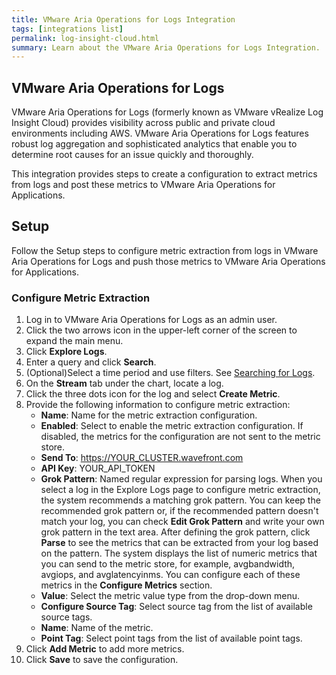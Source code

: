 ```yaml
---
title: VMware Aria Operations for Logs Integration
tags: [integrations list]
permalink: log-insight-cloud.html
summary: Learn about the VMware Aria Operations for Logs Integration.
---
```

## VMware Aria Operations for Logs

VMware Aria Operations for Logs (formerly known as VMware vRealize Log Insight Cloud) provides visibility across public and private cloud environments including AWS. VMware Aria Operations for Logs features robust log aggregation and sophisticated analytics that enable you to determine root causes for an issue quickly and thoroughly. 

This integration provides steps to create a configuration to extract metrics from logs and post these metrics to VMware Aria Operations for Applications.

## Setup

Follow the Setup steps to configure metric extraction from logs in VMware Aria Operations for Logs and push those metrics to VMware Aria Operations for Applications.

### Configure Metric Extraction

1. Log in to VMware Aria Operations for Logs as an admin user.
2. Click the two arrows icon in the upper-left corner of the screen to expand the main menu.
3. Click **Explore Logs**.
4. Enter a query and click **Search**.
5. (Optional)Select a time period and use filters. See [Searching for Logs](https://docs.vmware.com/en/VMware-vRealize-Log-Insight-Cloud/services/User-Guide/GUID-F6D4EA48-A450-43FF-8167-4FA57A2BFC20.html#GUID-F6D4EA48-A450-43FF-8167-4FA57A2BFC20).
6. On the **Stream** tab under the chart, locate a log.
7. Click the three dots icon for the log and select **Create Metric**.
8. Provide the following information to configure metric extraction:
    * **Name**: Name for the metric extraction configuration.
    * **Enabled**: Select to enable the metric extraction configuration. If disabled, the metrics for the configuration are not sent to the metric store.
    * **Send To**: https://YOUR_CLUSTER.wavefront.com
    * **API Key**: YOUR_API_TOKEN
    * **Grok Pattern**: Named regular expression for parsing logs. When you select a log in the Explore Logs page to configure metric extraction, the system recommends a matching grok pattern. You can keep the recommended grok pattern or, if the recommended pattern doesn't match your log, you can check **Edit Grok Pattern** and write your own grok pattern in the text area. After defining the grok pattern, click **Parse** to see the metrics that can be extracted from your log based on the pattern. The system displays the list of numeric metrics that you can send to the metric store, for example, avgbandwidth, avgiops, and avglatencyinms. You can configure each of these metrics in the **Configure Metrics** section.
    * **Value**: Select the metric value type from the drop-down menu.
    * **Configure Source Tag**: Select source tag from the list of available source tags.
    * **Name**: Name of the metric.
    * **Point Tag**: Select point tags from the list of available point tags.
9. Click **Add Metric** to add more metrics.
10. Click **Save** to save the configuration.



